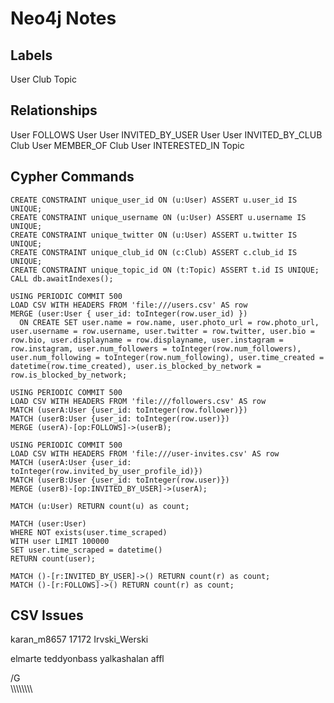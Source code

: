 # Neo4j Notes

## Labels

User
Club
Topic

## Relationships

User FOLLOWS User
User INVITED_BY_USER User
User INVITED_BY_CLUB Club
User MEMBER_OF Club
User INTERESTED_IN Topic

## Cypher Commands

```
CREATE CONSTRAINT unique_user_id ON (u:User) ASSERT u.user_id IS UNIQUE;
CREATE CONSTRAINT unique_username ON (u:User) ASSERT u.username IS UNIQUE;
CREATE CONSTRAINT unique_twitter ON (u:User) ASSERT u.twitter IS UNIQUE;
CREATE CONSTRAINT unique_club_id ON (c:Club) ASSERT c.club_id IS UNIQUE;
CREATE CONSTRAINT unique_topic_id ON (t:Topic) ASSERT t.id IS UNIQUE;
CALL db.awaitIndexes();

USING PERIODIC COMMIT 500
LOAD CSV WITH HEADERS FROM 'file:///users.csv' AS row
MERGE (user:User { user_id: toInteger(row.user_id) })
  ON CREATE SET user.name = row.name, user.photo_url = row.photo_url, user.username = row.username, user.twitter = row.twitter, user.bio = row.bio, user.displayname = row.displayname, user.instagram = row.instagram, user.num_followers = toInteger(row.num_followers), user.num_following = toInteger(row.num_following), user.time_created = datetime(row.time_created), user.is_blocked_by_network = row.is_blocked_by_network;

USING PERIODIC COMMIT 500
LOAD CSV WITH HEADERS FROM 'file:///followers.csv' AS row
MATCH (userA:User {user_id: toInteger(row.follower)})
MATCH (userB:User {user_id: toInteger(row.user)})
MERGE (userA)-[op:FOLLOWS]->(userB);

USING PERIODIC COMMIT 500
LOAD CSV WITH HEADERS FROM 'file:///user-invites.csv' AS row
MATCH (userA:User {user_id: toInteger(row.invited_by_user_profile_id)})
MATCH (userB:User {user_id: toInteger(row.user)})
MERGE (userB)-[op:INVITED_BY_USER]->(userA);

MATCH (u:User) RETURN count(u) as count;

MATCH (user:User)
WHERE NOT exists(user.time_scraped)
WITH user LIMIT 100000
SET user.time_scraped = datetime()
RETURN count(user);

MATCH ()-[r:INVITED_BY_USER]->() RETURN count(r) as count;
MATCH ()-[r:FOLLOWS]->() RETURN count(r) as count;
```

## CSV Issues

karan_m8657
17172
Irvski_Werski

elmarte
teddyonbass
yalkashalan
affl

/G\
\\\\\\\\\\\\\\\
